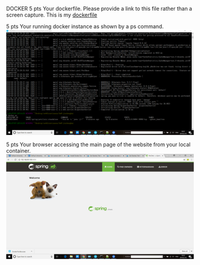 DOCKER
5 pts Your dockerfile. Please provide a link to this file rather than a screen capture.
This is my <a href="Dockerfile">dockerfile</a>

5 pts Your running docker instance as shown by a ps command.
![step 2](images/docker2_ps.png)

5 pts Your browser accessing the main page of the website from your local container.
![step 3](images/docker3_main_page.png)
